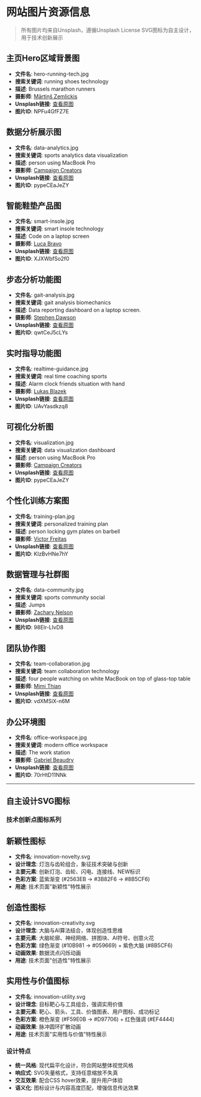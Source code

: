 # 网站图片资源信息

> 所有图片均来自Unsplash，遵循Unsplash License
> SVG图标为自主设计，用于技术创新展示


## 主页Hero区域背景图
- **文件名**: hero-running-tech.jpg
- **搜索关键词**: running shoes technology
- **描述**: Brussels marathon runners
- **摄影师**: [Mārtiņš Zemlickis](https://unsplash.com/@mzemlickis)
- **Unsplash链接**: [查看原图](https://unsplash.com/photos/people-running-on-road-during-daytime-NPFu4GfFZ7E)
- **图片ID**: NPFu4GfFZ7E


## 数据分析展示图
- **文件名**: data-analytics.jpg
- **搜索关键词**: sports analytics data visualization
- **描述**: person using MacBook Pro
- **摄影师**: [Campaign Creators](https://unsplash.com/@campaign_creators)
- **Unsplash链接**: [查看原图](https://unsplash.com/photos/person-using-macbook-pro-pypeCEaJeZY)
- **图片ID**: pypeCEaJeZY


## 智能鞋垫产品图
- **文件名**: smart-insole.jpg
- **搜索关键词**: smart insole technology
- **描述**: Code on a laptop screen
- **摄影师**: [Luca Bravo](https://unsplash.com/@lucabravo)
- **Unsplash链接**: [查看原图](https://unsplash.com/photos/turned-on-gray-laptop-computer-XJXWbfSo2f0)
- **图片ID**: XJXWbfSo2f0


## 步态分析功能图
- **文件名**: gait-analysis.jpg
- **搜索关键词**: gait analysis biomechanics
- **描述**: Data reporting dashboard on a laptop screen.
- **摄影师**: [Stephen Dawson](https://unsplash.com/@dawson2406)
- **Unsplash链接**: [查看原图](https://unsplash.com/photos/turned-on-monitoring-screen-qwtCeJ5cLYs)
- **图片ID**: qwtCeJ5cLYs


## 实时指导功能图
- **文件名**: realtime-guidance.jpg
- **搜索关键词**: real time coaching sports
- **描述**: Alarm clock friends situation with hand
- **摄影师**: [Lukas Blazek](https://unsplash.com/@goumbik)
- **Unsplash链接**: [查看原图](https://unsplash.com/photos/person-holding-white-mini-bell-alarmclock-UAvYasdkzq8)
- **图片ID**: UAvYasdkzq8


## 可视化分析图
- **文件名**: visualization.jpg
- **搜索关键词**: data visualization dashboard
- **描述**: person using MacBook Pro
- **摄影师**: [Campaign Creators](https://unsplash.com/@campaign_creators)
- **Unsplash链接**: [查看原图](https://unsplash.com/photos/person-using-macbook-pro-pypeCEaJeZY)
- **图片ID**: pypeCEaJeZY


## 个性化训练方案图
- **文件名**: training-plan.jpg
- **搜索关键词**: personalized training plan
- **描述**: person locking gym plates on barbell
- **摄影师**: [Victor Freitas](https://unsplash.com/@victorfreitas)
- **Unsplash链接**: [查看原图](https://unsplash.com/photos/person-locking-gym-plates-on-barbell-KIzBvHNe7hY)
- **图片ID**: KIzBvHNe7hY


## 数据管理与社群图
- **文件名**: data-community.jpg
- **搜索关键词**: sports community social
- **描述**: Jumps
- **摄影师**: [Zachary Nelson](https://unsplash.com/@zacharytnelson)
- **Unsplash链接**: [查看原图](https://unsplash.com/photos/photo-of-three-men-jumping-on-ground-near-bare-trees-during-daytime-98Elr-LIvD8)
- **图片ID**: 98Elr-LIvD8


## 团队协作图
- **文件名**: team-collaboration.jpg
- **搜索关键词**: team collaboration technology
- **描述**: four people watching on white MacBook on top of glass-top table
- **摄影师**: [Mimi Thian](https://unsplash.com/@mimithian)
- **Unsplash链接**: [查看原图](https://unsplash.com/photos/four-people-watching-on-white-macbook-on-top-of-glass-top-table-vdXMSiX-n6M)
- **图片ID**: vdXMSiX-n6M


## 办公环境图
- **文件名**: office-workspace.jpg
- **搜索关键词**: modern office workspace
- **描述**: The work station
- **摄影师**: [Gabriel Beaudry](https://unsplash.com/@gbeaudry)
- **Unsplash链接**: [查看原图](https://unsplash.com/photos/imac-on-top-of-table-70rHtD11NNk)
- **图片ID**: 70rHtD11NNk


---

## 自主设计SVG图标

### 技术创新点图标系列

## 新颖性图标
- **文件名**: innovation-novelty.svg
- **设计理念**: 灯泡与齿轮组合，象征技术突破与创新
- **主要元素**: 创新灯泡、齿轮、闪电、连接线、NEW标识
- **色彩方案**: 蓝紫渐变 (#2563EB → #3B82F6 → #8B5CF6)
- **用途**: 技术页面"新颖性"特性展示

## 创造性图标
- **文件名**: innovation-creativity.svg
- **设计理念**: 大脑与AI算法结合，体现创造性思维
- **主要元素**: 大脑轮廓、神经网络、拼图块、AI符号、创意火花
- **色彩方案**: 绿色渐变 (#10B981 → #059669) + 紫色大脑 (#8B5CF6)
- **动画效果**: 数据流点闪烁动画
- **用途**: 技术页面"创造性"特性展示

## 实用性与价值图标
- **文件名**: innovation-utility.svg
- **设计理念**: 目标靶心与工具组合，强调实用价值
- **主要元素**: 靶心、箭头、工具、价值图表、用户图标、成功标记
- **色彩方案**: 橙色渐变 (#F59E0B → #D97706) + 红色强调 (#EF4444)
- **动画效果**: 脉冲圆环扩散动画
- **用途**: 技术页面"实用性与价值"特性展示

### 设计特点
- **统一风格**: 现代扁平化设计，符合网站整体视觉风格
- **响应式**: SVG矢量格式，支持任意缩放不失真
- **交互效果**: 配合CSS hover效果，提升用户体验
- **语义化**: 图标设计与内容高度匹配，增强信息传达效果

